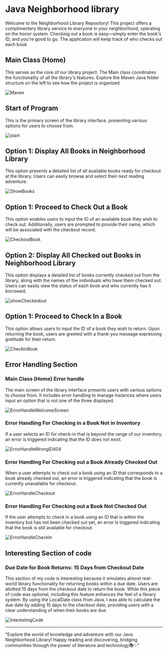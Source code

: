 # Java Neighborhood library

Welcome to the Neighborhood Library Repository! This project offers a complimentary library service to everyone in your neighborhood, operating on the honor system. Checking out a book is easy—simply enter the book's ID, and you're good to go. The application will keep track of who checks out each book
## Main Class (Home)

This serves as the core of our library project. The Main class coordinates the functionality of all the library's features. Explore the Maven Java folder structure on the left to see how the project is organized.

![Maven](https://github.com/1uckyswish/neighborhood-library/assets/107442415/b54f6b30-04d1-4012-ad58-999115278fca)

## Start of Program

This is the primary screen of the library interface, presenting various options for users to choose from.

![start](https://github.com/1uckyswish/neighborhood-library/assets/107442415/38fdf4dd-baf9-47e7-be85-2839eb53ea3a)

## Option 1: Display All Books in Neighborhood Library

This option presents a detailed list of all available books ready for checkout at the library. Users can easily browse and select their next reading adventure.

![ShowBooks](https://github.com/1uckyswish/neighborhood-library/assets/107442415/0c928f52-6f03-4517-907b-07e239bfd6b0)

## Option 1: Proceed to Check Out a Book

This option enables users to input the ID of an available book they wish to check out. Additionally, users are prompted to provide their name, which will be associated with the checkout record.

![CheckoutBook](https://github.com/1uckyswish/neighborhood-library/assets/107442415/84be4890-6871-439d-a19b-a5e97c5363ff)

## Option 2: Display All Checked out Books in Neighborhood Library

This option displays a detailed list of books currently checked out from the library, along with the names of the individuals who have them checked out. Users can easily view the status of each book and who currently has it borrowed.

![showCheckedout](https://github.com/1uckyswish/neighborhood-library/assets/107442415/25dfed3a-1513-4343-b446-1cb9ba298824)

## Option 1: Proceed to Check In a Book

This option allows users to input the ID of a book they wish to return. Upon returning the book, users are greeted with a thank-you message expressing gratitude for their return.

![CheckInBook](https://github.com/1uckyswish/neighborhood-library/assets/107442415/8b44473d-ff5c-45b4-9b15-9b365013cbed)

## Error Handling Section

### Main Class (Home) Error handle

The main screen of the library interface presents users with various options to choose from. It includes error handling to manage instances where users input an option that is not one of the three displayed.

![ErrorHandleWelcomeScreen](https://github.com/1uckyswish/neighborhood-library/assets/107442415/74c086f3-7b17-4fd4-8ff6-0fc155379c36)

### Error Handling For Checking in a Book Not in Inventory

If a user selects an ID for check-in that is beyond the range of our inventory, an error is triggered indicating that the ID does not exist.

![ErrorHandleWrongID404](https://github.com/1uckyswish/neighborhood-library/assets/107442415/8f643d60-7c19-47d9-8001-4cd51942d836)

### Error Handling For Checking out a Book Already Checked Out

When a user attempts to check out a book using an ID that corresponds to a book already checked out, an error is triggered indicating that the book is currently unavailable for checkout.

![ErrorHandleCheckout](https://github.com/1uckyswish/neighborhood-library/assets/107442415/1b3a0818-4f9a-4135-bc90-b320b2e58fcb)

### Error Handling For Checking out a Book Not Checked Out

If the user attempts to check in a book using an ID that is within the inventory but has not been checked out yet, an error is triggered indicating that the book is still available for checkout.

![ErrorHandleCheckIn](https://github.com/1uckyswish/neighborhood-library/assets/107442415/45109d38-ff7e-43d6-aab3-5e888ef10935)


## Interesting Section of code
### Due Date for Book Returns: 15 Days from Checkout Date

This section of my code is Interesting because it simulates almost real-world library functionality for returning books within a due date. Users are allotted 15 days from the checkout date to return the book. While this piece of code was optional, including this feature enhances the feel of a library system. By using the LocalDate class from Java, I was able to calculate the due date by adding 15 days to the checkout date, providing users with a clear understanding of when their books are due.

![InterestingCode](https://github.com/1uckyswish/neighborhood-library/assets/107442415/b3a4cd8a-c78c-4267-aef9-0542c6978e9b)


---
"Explore the world of knowledge and adventure with our Java Neighborhood Library! Happy reading and discovering, bridging communities through the power of literature and technology📚✨"
